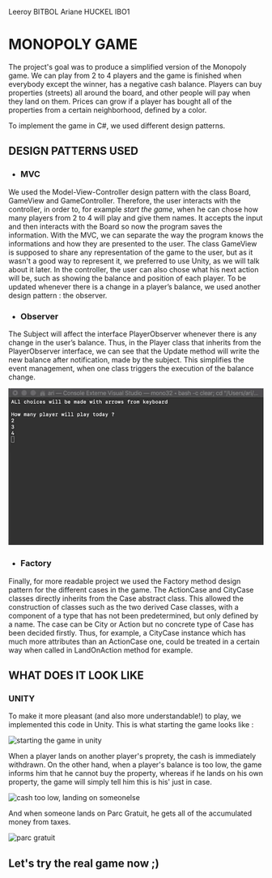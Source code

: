 
Leeroy BITBOL
Ariane HUCKEL
IBO1

# MONOPOLY GAME

The project's goal was to produce a simplified version of the Monopoly game.
We can play from 2 to 4 players and the game is finished when everybody except the winner, has a negative cash balance. Players can buy properties (streets) all around the board, and other people will pay when they land on them. Prices can grow if a player has bought all of the properties from a certain neighborhood, defined by a color.

To implement the game in C#, we used different design patterns.

## DESIGN PATTERNS USED

 * ### MVC

We used the Model-View-Controller design pattern with the class Board, GameView and GameController. Therefore, the user interacts with the controller, in order to, for example *start the game*, when he can chose how many players from 2 to 4 will play and give them names. It accepts the input and then interacts with the Board so now the program saves the information. With the MVC, we can separate the way the program knows the informations and how they are presented to the user. The class GameView is supposed to share any representation of the game to the user, but as it wasn't a good way to represent it, we preferred to use Unity, as we will talk about it later. In the controller, the user can also chose what his next action will be, such as showing the balance and position of each player. 
To be updated whenever there is a change in a player’s balance, we used another design pattern : the observer.


* ### Observer

The Subject will affect the interface PlayerObserver whenever there is any change in the user’s balance. Thus, in the Player class that inherits from the PlayerObserver interface, we can see that the Update method will write the new balance after notification, made by the subject. This simplifies the event management, when one class triggers the execution of the balance change.

![observer notification in Player class](notificationobserver.gif)

* ### Factory

Finally, for more readable project we used the Factory method design pattern for the different cases in the game. The ActionCase and CityCase classes directly inherits from the Case abstract class.  This allowed the construction of classes such as the two derived Case classes, with a component of a type that has not been predetermined, but only defined by a name. The case can be City or Action but no concrete type of Case has been decided firstly.
Thus, for example, a CityCase instance which has much more attributes than an ActionCase one, could be treated in a certain way when called in LandOnAction method for example.


## WHAT DOES IT LOOK LIKE

### UNITY
        
To make it more pleasant (and also more understandable!) to play, we implemented this code in Unity. This is what starting the game looks like :

![starting the game in unity](startingthegame.gif)


When a player lands on another player's proprety, the cash is immediately withdrawn.
On the other hand, when a player's balance is too low, the game informs him that he cannot buy the property, whereas if he lands on his own property, the game will simply tell him this is his' just in case.

![cash too low, landing on someonelse](actions.gif)


And when someone lands on Parc Gratuit, he gets all of the accumulated money from taxes.

![parc gratuit](parcgratuit.gif)


## Let's try the real game now ;)









